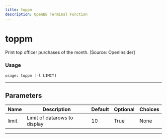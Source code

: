 ```yaml
---
title: toppm
description: OpenBB Terminal Function
---
```


# toppm

Print top officer purchases of the month. [Source: OpenInsider]

### Usage

```python
usage: toppm [-l LIMIT]
```

---

## Parameters

| Name | Description | Default | Optional | Choices |
| ---- | ----------- | ------- | -------- | ------- |
| limit | Limit of datarows to display | 10 | True | None |
---

